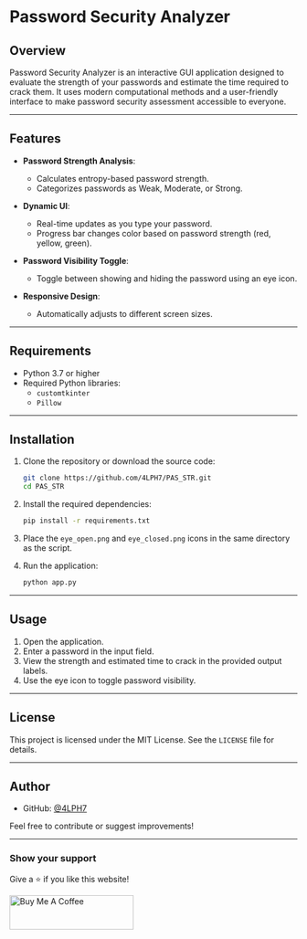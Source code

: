 # Password Security Analyzer

## Overview
Password Security Analyzer is an interactive GUI application designed to evaluate the strength of your passwords and estimate the time required to crack them. It uses modern computational methods and a user-friendly interface to make password security assessment accessible to everyone.

---

## Features

- **Password Strength Analysis**:
  - Calculates entropy-based password strength.
  - Categorizes passwords as Weak, Moderate, or Strong.

- **Dynamic UI**:
  - Real-time updates as you type your password.
  - Progress bar changes color based on password strength (red, yellow, green).

- **Password Visibility Toggle**:
  - Toggle between showing and hiding the password using an eye icon.

- **Responsive Design**:
  - Automatically adjusts to different screen sizes.

---

## Requirements

- Python 3.7 or higher
- Required Python libraries:
  - `customtkinter`
  - `Pillow`

---

## Installation

1. Clone the repository or download the source code:
   ```bash
   git clone https://github.com/4LPH7/PAS_STR.git
   cd PAS_STR
   ```

2. Install the required dependencies:
   ```bash
   pip install -r requirements.txt
   ```

3. Place the `eye_open.png` and `eye_closed.png` icons in the same directory as the script.

4. Run the application:
   ```bash
   python app.py
   ```

---

## Usage

1. Open the application.
2. Enter a password in the input field.
3. View the strength and estimated time to crack in the provided output labels.
4. Use the eye icon to toggle password visibility.

---

## License

This project is licensed under the MIT License. See the `LICENSE` file for details.


---

## Author

- GitHub: [@4LPH7](https://github.com/4LPH7)

Feel free to contribute or suggest improvements!

---
### Show your support

Give a ⭐ if you like this website!

<a href="https://buymeacoffee.com/arulartadg" target="_blank"><img src="https://cdn.buymeacoffee.com/buttons/v2/default-violet.png" alt="Buy Me A Coffee" height= "60px" width= "217px" ></a>

